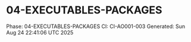 # 04-EXECUTABLES-PACKAGES
Phase: 04-EXECUTABLES-PACKAGES
CI: CI-AO001-003
Generated: Sun Aug 24 22:41:06 UTC 2025
